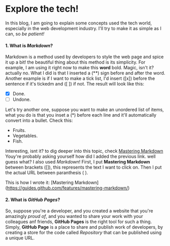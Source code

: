 # Explore the tech!

In this blog, I am going to explain some concepts used the tech world, especially in the web development industry. I'll try to make it as simple as I can, so _be patient!_

#### 1. What is _Markdown_?
Markdown is a method used by developers to style the web page and spice it up a bit! the beautiful thing about this method is its simplicity. For example, I am using it right now to make this **word** bold. Magic, isn't it? actually no. What I did is that I inserted a (\**) sign before and after the word. Another example is if I want to make a tick list, I'd insert (\[x]) before the sentence if it's tickedm and (\[ ]) if not. The result will look like this:
- [x] Done.
- [ ] Undone.

Let's try another one, suppose you want to make an unordered list of items, what you do is that you inset a (\*) before each line and it'll automatically convert into a bullet. Check this:
* Fruits.
* Vegetables.
* Fish.

Interesting, isnt it? to dig deeper into this topic, check [Mastering Markdown](https://guides.github.com/features/mastering-markdown/)
Youy're probably asking yourself how did I added the previous link. well guess what? I also used _Markdown_! 
First, I put **Mastering Markdown** between brackets ([]), this represents the text I want to click on. Then I put the actual URL between paranthesis ( ). 

This is how I wrote it: \[Mastering Markdown](https://guides.github.com/features/mastering-markdown/)



#### 2. What is _GitHub Pages_?
So, suppose you're a developer, and you created a website that you're amazingly _proud of_, and you wanted to share your work with your colleagues anf friends, **GitHub Pages** is the right tool for such a thing.
Simply, **GitHub Page** is a place to share and publish work of developers, by creating a store for the code called _Repository_ that can be published using a unique URL.



